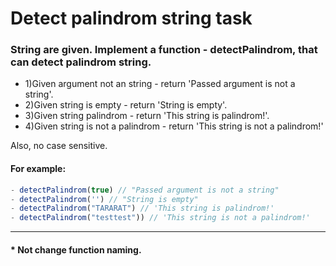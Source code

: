 # Detect palindrom string task

### String are given. Implement a function - detectPalindrom, that can detect palindrom string. 
* 1)Given argument not an string - return 'Passed argument is not a string'.
* 2)Given string is empty - return 'String is empty'. 
* 3)Given string palindrom - return 'This string is palindrom!'.
* 4)Given string is not a palindrom - return  'This string is not a palindrom!'

Also, no case sensitive.

#### For example:
```js
- detectPalindrom(true) // "Passed argument is not a string"
- detectPalindrom('') // "String is empty"
- detectPalindrom("TARARAT") // 'This string is palindrom!'
- detectPalindrom("testtest")) // 'This string is not a palindrom!'
```
<hr>

#### * Not change function naming.